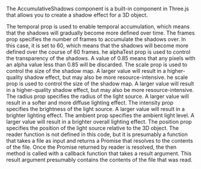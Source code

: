 The AccumulativeShadows
 component is a built-in component in Three.js that allows you to create a shadow effect for a 3D object. 
  
  The temporal
 prop is used to enable temporal accumulation, which means that the shadows will gradually become more defined over time.
 The frames
 prop specifies the number of frames to accumulate the shadows over. In this case, it is set to 60, which means that the shadows will become more defined over the course of 60 frames.
 he alphaTest
 prop is used to control the transparency of the shadows. A value of 0.85
 means that any pixels with an alpha value less than 0.85 will be discarded.
 The scale
 prop is used to control the size of the shadow map. A larger value will result in a higher-quality shadow effect, but may also be more resource-intensive.
 he 
scale
 prop is used to control the size of the shadow map. A larger value will result in a higher-quality shadow effect, but may also be more resource-intensive.
 The 
radius
 prop specifies the radius of the light source. A larger value will result in a softer and more diffuse lighting effect.
The 
intensity
 prop specifies the brightness of the light source. A larger value will result in a brighter lighting effect.
The 
ambient
 prop specifies the ambient light level. A larger value will result in a brighter overall lighting effect.
The 
position
 prop specifies the position of the light source relative to the 3D object.
 The 
reader
 function is not defined in this code, but it is presumably a function that takes a file as input and returns a Promise that resolves to the contents of the file.
Once the Promise returned by 
reader
 is resolved, the 
then
 method is called with a callback function that takes a 
result
 argument. This 
result
 argument presumably contains the contents of the file that was read.